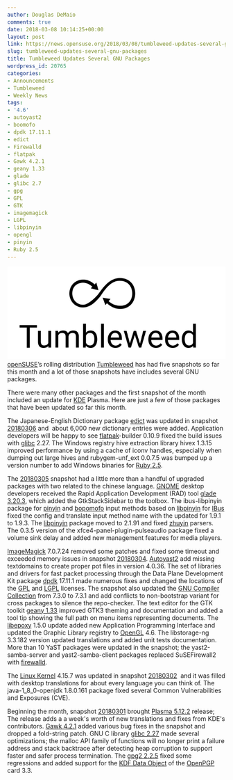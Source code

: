 ```yaml
---
author: Douglas DeMaio
comments: true
date: 2018-03-08 10:14:25+00:00
layout: post
link: https://news.opensuse.org/2018/03/08/tumbleweed-updates-several-gnu-packages/
slug: tumbleweed-updates-several-gnu-packages
title: Tumbleweed Updates Several GNU Packages
wordpress_id: 20765
categories:
- Announcements
- Tumbleweed
- Weekly News
tags:
- '4.6'
- autoyast2
- boomofo
- dpdk 17.11.1
- edict
- Firewalld
- flatpak
- Gawk 4.2.1
- geany 1.33
- glade
- glibc 2.7
- gpg
- GPL
- GTK
- imagemagick
- LGPL
- libpinyin
- opengl
- pinyin
- Ruby 2.5
---
```


[![](/wp-content/uploads/2016/03/Tumbleweed-black.png)openSUSE](https://www.opensuse.org/)’s rolling distribution [Tumbleweed](https://en.opensuse.org/Portal:Tumbleweed) has had five snapshots so far this month and a lot of those snapshots have includes several GNU packages.

There were many other packages and the first snapshot of the month included an update for [KDE](https://www.kde.org/) Plasma. Here are just a few of those packages that have been updated so far this month.

The Japanese-English Dictionary package [edict](//www.edrdg.org/) was updated in snapshot [20180306](https://lists.opensuse.org/opensuse-factory/2018-03/msg00131.html) and  about 6,000 new dictionary entries were added. Application developers will be happy to see [flatpak](https://flatpak.org/)-builder 0.10.9 fixed the build issues with [glibc](https://sourceware.org/glibc/wiki/Release/2.27) 2.27. The Windows registry hive extraction library hivex 1.3.15 improved performance by using a cache of iconv handles, especially when dumping out large hives and rubygem-unf_ext 0.0.7.5 was bumped up a version number to add Windows binaries for [Ruby 2.5](https://www.ruby-lang.org/en/news/2017/12/25/ruby-2-5-0-released/).

The [20180305](https://lists.opensuse.org/opensuse-factory/2018-03/msg00095.html) snapshot had a little more than a handful of upgraded packages with two related to the chinese language. [GNOME](https://www.gnome.org/) desktop developers received the Rapid Application Development (RAD) tool [glade 3.20.3](https://glade.gnome.org/), which added the GtkStackSidebar to the toolbox. The ibus-libpinyin package for [pinyin](https://en.wikipedia.org/wiki/Pinyin) and [bopomofo](https://en.wikipedia.org/wiki/Bopomofo) input methods based on [libpinyin](https://github.com/libpinyin/libpinyin) for [IBus](https://github.com/ibus/ibus) fixed the config and translate input method name with the updated for 1.9.1 to 1.9.3. The [libpinyin](https://github.com/libpinyin/libpinyin) package moved to 2.1.91 and fixed [zhuyin](https://en.wikipedia.org/wiki/Bopomofo) parsers. The 0.3.5 version of the xfce4-panel-plugin-pulseaudio package fixed a volume sink delay and added new management features for media players.

[ImageMagick](https://www.imagemagick.org/script/index.php) 7.0.7.24 removed some patches and fixed some timeout and exceeded memory issues in snapshot [20180304](https://lists.opensuse.org/opensuse-factory/2018-03/msg00078.html). [Autoyast2](https://doc.opensuse.org/projects/autoyast/) add missing textdomains to create proper pot files in version 4.0.36. The set of libraries and drivers for fast packet processing through the Data Plane Development Kit package [dpdk](https://dpdk.org/) 17.11.1 made numerous fixes and changed the locations of the [GPL](https://en.wikipedia.org/wiki/GNU_General_Public_License) and [LGPL](https://en.wikipedia.org/wiki/GNU_Lesser_General_Public_License) licenses. The snapshot also updated the [GNU Compiler Collection](https://gcc.gnu.org/) from 7.3.0 to 7.3.1 and add conflicts to non-bootstrap variant for cross packages to silence the repo-checker. The text editor for the GTK toolkit [geany 1.33](https://www.geany.org/) improved GTK3 theming and documentation and added a tool tip showing the full path on menu items representing documents. The [libepoxy](//www.linuxfromscratch.org/blfs/view/svn/x/libepoxy.html) 1.5.0 update added new Application Programming Interface and updated the Graphic Library registry to [OpenGL](https://en.wikipedia.org/wiki/OpenGL) 4.6. The libstorage-ng 3.3.182 version updated translations and added unit tests documentation. More than 10 YaST packages were updated in the snapshot; the yast2-samba-server and yast2-samba-client packages replaced SuSEFirewall2 with [firewalld](//www.firewalld.org/).<!-- more -->

The [Linux Kernel](https://www.kernel.org/) 4.15.7 was updated in snapshot [20180302](https://lists.opensuse.org/opensuse-factory/2018-03/msg00066.html)  and it was filled with desktop translations for about every language you can think of. The java-1_8_0-openjdk 1.8.0.161 package fixed several Common Vulnerabilities and Exposures (CVE).

Beginning the month, snapshot [20180301](https://lists.opensuse.org/opensuse-factory/2018-03/msg00039.html) brought [Plasma 5.12.2](https://www.kde.org/announcements/plasma-5.12.2.php) release; The release adds a a week's worth of new translations and fixes from KDE's contributors. [Gawk 4.2.1](https://www.gnu.org/software/gawk/) added various bug fixes in the snapshot and dropped a fold-string patch. GNU C library [glibc 2.27](https://sourceware.org/glibc/wiki/Release/2.27) made several optimizations; the malloc API family of functions will no longer print a failure address and stack backtrace after detecting heap corruption to support faster and safer process termination. The [gpg2 2.2.5](https://lists.gnupg.org/pipermail/gnupg-announce/2018q1/000420.html) fixed some regressions and added support for the [KDF Data Object](https://dev.gnupg.org/T3152) of the [OpenPGP](https://www.openpgp.org/) card 3.3.
